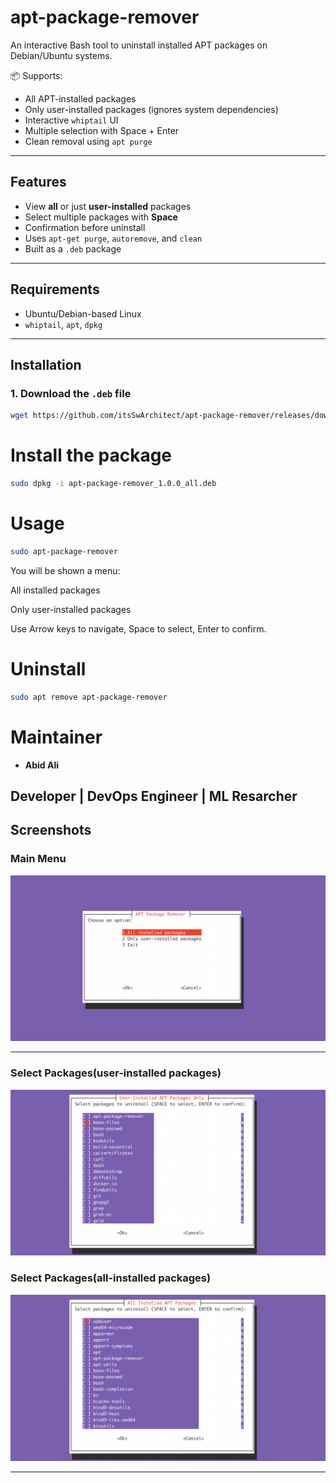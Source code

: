 # apt-package-remover
An interactive Bash tool to uninstall installed APT packages on Debian/Ubuntu systems.

📦 Supports:
- All APT-installed packages
- Only user-installed packages (ignores system dependencies)
- Interactive `whiptail` UI
- Multiple selection with Space + Enter
- Clean removal using `apt purge`

---

## Features

- View **all** or just **user-installed** packages
- Select multiple packages with **Space**
- Confirmation before uninstall
- Uses `apt-get purge`, `autoremove`, and `clean`
- Built as a `.deb` package

---

## Requirements

- Ubuntu/Debian-based Linux
- `whiptail`, `apt`, `dpkg`

---

## Installation

### 1. Download the `.deb` file

```bash
wget https://github.com/itsSwArchitect/apt-package-remover/releases/download/v1.0.0/apt-package-remover_1.0.0_all.deb
```
# Install the package
```bash
sudo dpkg -i apt-package-remover_1.0.0_all.deb
```
# Usage
```bash
sudo apt-package-remover
```
You will be shown a menu:

All installed packages

Only user-installed packages


Use Arrow keys to navigate, Space to select, Enter to confirm.

# Uninstall
```bash
sudo apt remove apt-package-remover
```


# Maintainer
- **Abid Ali**

Developer | DevOps Engineer | ML Resarcher
---



##  Screenshots

### Main Menu

![Main Menu](assets/screenshot-menu.png)

---

###  Select Packages(user-installed packages)

![Select Packages](assets/screenshot-selection01.png)

###  Select Packages(all-installed packages)

![Select Packages](assets/screenshot-selection02.png)

---
